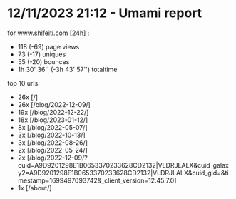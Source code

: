 # 12/11/2023 21:12 - Umami report
for www.shifeiti.com [24h] :

 - 118 (-69) page views
 - 73 (-17) uniques
 - 55 (-20) bounces
 - 1h 30' 36'' (-3h 43' 57'') totaltime


top 10 urls:
 - 26x [/]
 - 26x [/blog/2022-12-09/]
 - 19x [/blog/2022-12-22/]
 - 18x [/blog/2023-01-12/]
 - 8x [/blog/2022-05-07/]
 - 3x [/blog/2022-10-13/]
 - 3x [/blog/2022-08-26/]
 - 2x [/blog/2022-05-24/]
 - 2x [/blog/2022-12-09/?cuid=A9D9201298E1B0653370233628CD2132|VLDRJLALX&cuid_galaxy2=A9D9201298E1B0653370233628CD2132|VLDRJLALX&cuid_gid=&timestamp=1699497093742&_client_version=12.45.7.0]
 - 1x [/about/]


